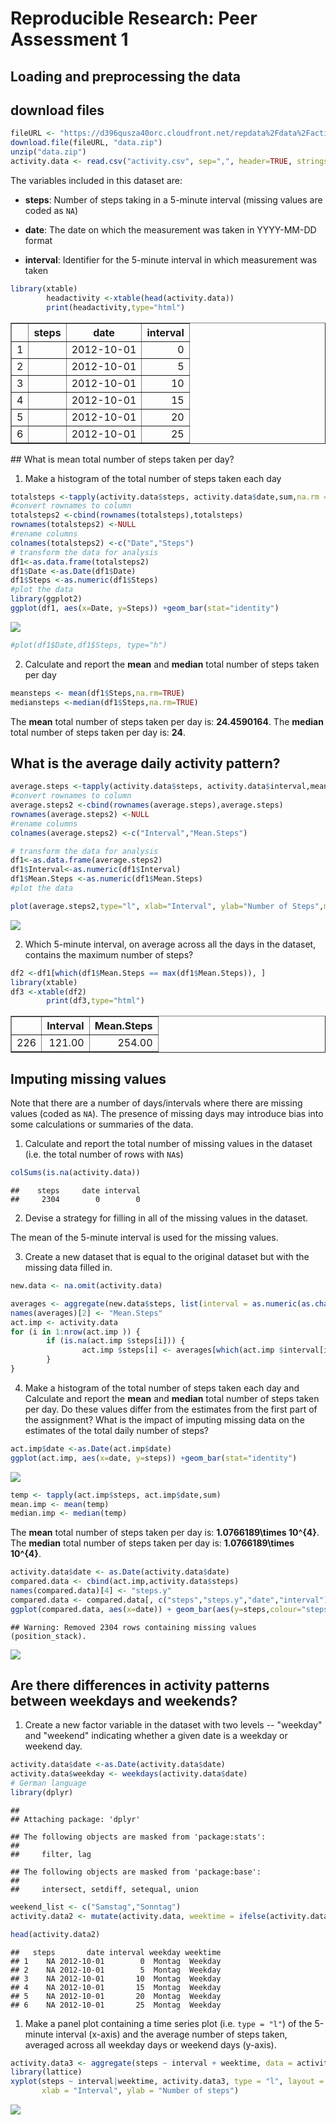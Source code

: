 # Reproducible Research: Peer Assessment 1


## Loading and preprocessing the data
## download files

```r
fileURL <- "https://d396qusza40orc.cloudfront.net/repdata%2Fdata%2Factivity.zip"
download.file(fileURL, "data.zip")
unzip("data.zip")
activity.data <- read.csv("activity.csv", sep=",", header=TRUE, stringsAsFactors=FALSE)
```

The variables included in this dataset are:

* **steps**: Number of steps taking in a 5-minute interval (missing
    values are coded as `NA`)

* **date**: The date on which the measurement was taken in YYYY-MM-DD
    format

* **interval**: Identifier for the 5-minute interval in which
    measurement was taken

```r
library(xtable)
        headactivity <-xtable(head(activity.data))
        print(headactivity,type="html")
```

<!-- html table generated in R 3.3.1 by xtable 1.8-2 package -->
<!-- Tue Dec 13 11:12:24 2016 -->
<table border=1>
<tr> <th>  </th> <th> steps </th> <th> date </th> <th> interval </th>  </tr>
  <tr> <td align="right"> 1 </td> <td align="right">  </td> <td> 2012-10-01 </td> <td align="right">   0 </td> </tr>
  <tr> <td align="right"> 2 </td> <td align="right">  </td> <td> 2012-10-01 </td> <td align="right">   5 </td> </tr>
  <tr> <td align="right"> 3 </td> <td align="right">  </td> <td> 2012-10-01 </td> <td align="right">  10 </td> </tr>
  <tr> <td align="right"> 4 </td> <td align="right">  </td> <td> 2012-10-01 </td> <td align="right">  15 </td> </tr>
  <tr> <td align="right"> 5 </td> <td align="right">  </td> <td> 2012-10-01 </td> <td align="right">  20 </td> </tr>
  <tr> <td align="right"> 6 </td> <td align="right">  </td> <td> 2012-10-01 </td> <td align="right">  25 </td> </tr>
   </table>
## What is mean total number of steps taken per day?

1. Make a histogram of the total number of steps taken each day


```r
totalsteps <-tapply(activity.data$steps, activity.data$date,sum,na.rm = TRUE)
#convert rownames to column
totalsteps2 <-cbind(rownames(totalsteps),totalsteps)
rownames(totalsteps2) <-NULL
#rename columns 
colnames(totalsteps2) <-c("Date","Steps")
# transform the data for analysis
df1<-as.data.frame(totalsteps2)
df1$Date <-as.Date(df1$Date)
df1$Steps <-as.numeric(df1$Steps)
#plot the data
library(ggplot2)
ggplot(df1, aes(x=Date, y=Steps)) +geom_bar(stat="identity")
```

![](PA1_template_files/figure-html/totalsteps-1.png)<!-- -->

```r
#plot(df1$Date,df1$Steps, type="h")
```

2. Calculate and report the **mean** and **median** total number of steps taken per day

```r
meansteps <- mean(df1$Steps,na.rm=TRUE)
mediansteps <-median(df1$Steps,na.rm=TRUE)
```
The **mean** total number of steps taken per day is: **24.4590164**.
The **median** total number of steps taken per day is: **24**.

## What is the average daily activity pattern?



```r
average.steps <-tapply(activity.data$steps, activity.data$interval,mean,na.rm = TRUE)
#convert rownames to column
average.steps2 <-cbind(rownames(average.steps),average.steps)
rownames(average.steps2) <-NULL
#rename columns 
colnames(average.steps2) <-c("Interval","Mean.Steps")

# transform the data for analysis
df1<-as.data.frame(average.steps2)
df1$Interval<-as.numeric(df1$Interval)
df1$Mean.Steps <-as.numeric(df1$Mean.Steps)
#plot the data

plot(average.steps2,type="l", xlab="Interval", ylab="Number of Steps",main="Average Number of Steps per Day by Interval")
```

![](PA1_template_files/figure-html/mean.steps1-1.png)<!-- -->

2. Which 5-minute interval, on average across all the days in the dataset, contains the maximum number of steps?


```r
df2 <-df1[which(df1$Mean.Steps == max(df1$Mean.Steps)), ]
library(xtable)
df3 <-xtable(df2)
        print(df3,type="html")
```

<!-- html table generated in R 3.3.1 by xtable 1.8-2 package -->
<!-- Tue Dec 13 11:12:25 2016 -->
<table border=1>
<tr> <th>  </th> <th> Interval </th> <th> Mean.Steps </th>  </tr>
  <tr> <td align="right"> 226 </td> <td align="right"> 121.00 </td> <td align="right"> 254.00 </td> </tr>
   </table>

## Imputing missing values

Note that there are a number of days/intervals where there are missing
values (coded as `NA`). The presence of missing days may introduce
bias into some calculations or summaries of the data.

1. Calculate and report the total number of missing values in the dataset (i.e. the total number of rows with `NA`s)

```r
colSums(is.na(activity.data))
```

```
##    steps     date interval 
##     2304        0        0
```
2. Devise a strategy for filling in all of the missing values in the dataset. 

The mean of the 5-minute interval is used for the missing values.

3. Create a new dataset that is equal to the original dataset but with the missing data filled in.

```r
new.data <- na.omit(activity.data)

averages <- aggregate(new.data$steps, list(interval = as.numeric(as.character(new.data$interval))), FUN = "mean")
names(averages)[2] <- "Mean.Steps"
act.imp <- activity.data
for (i in 1:nrow(act.imp )) {
        if (is.na(act.imp $steps[i])) {
                act.imp $steps[i] <- averages[which(act.imp $interval[i] == averages$interval), ]$Mean.Steps
        }
}
```

4. Make a histogram of the total number of steps taken each day and Calculate and report the **mean** and **median** total number of steps taken per day. Do these values differ from the estimates from the first part of the assignment? What is the impact of imputing missing data on the estimates of the total daily number of steps?


```r
act.imp$date <-as.Date(act.imp$date)
ggplot(act.imp, aes(x=date, y=steps)) +geom_bar(stat="identity")
```

![](PA1_template_files/figure-html/plot.imp-1.png)<!-- -->

```r
temp <- tapply(act.imp$steps, act.imp$date,sum)
mean.imp <- mean(temp)
median.imp <- median(temp)
```
The **mean** total number of steps taken per day is: **1.0766189\times 10^{4}**.
The **median** total number of steps taken per day is: **1.0766189\times 10^{4}**.



```r
activity.data$date <- as.Date(activity.data$date)
compared.data <- cbind(act.imp,activity.data$steps)
names(compared.data)[4] <- "steps.y"
compared.data <- compared.data[, c("steps","steps.y","date","interval")]
ggplot(compared.data, aes(x=date)) + geom_bar(aes(y=steps,colour="steps"),stat="identity") +geom_bar(aes(y=steps.y, colour="steps.y"),stat="identity")
```

```
## Warning: Removed 2304 rows containing missing values (position_stack).
```

![](PA1_template_files/figure-html/difference-1.png)<!-- -->
## Are there differences in activity patterns between weekdays and weekends?


1. Create a new factor variable in the dataset with two levels -- "weekday" and "weekend" indicating whether a given date is a weekday or weekend day.


```r
activity.data$date <-as.Date(activity.data$date)
activity.data$weekday <- weekdays(activity.data$date)
# German language
library(dplyr)
```

```
## 
## Attaching package: 'dplyr'
```

```
## The following objects are masked from 'package:stats':
## 
##     filter, lag
```

```
## The following objects are masked from 'package:base':
## 
##     intersect, setdiff, setequal, union
```

```r
weekend_list <- c("Samstag","Sonntag")
activity.data2 <- mutate(activity.data, weektime = ifelse(activity.data$weekday %in% weekend_list,"Weekend","Weekday"))

head(activity.data2)
```

```
##   steps       date interval weekday weektime
## 1    NA 2012-10-01        0  Montag  Weekday
## 2    NA 2012-10-01        5  Montag  Weekday
## 3    NA 2012-10-01       10  Montag  Weekday
## 4    NA 2012-10-01       15  Montag  Weekday
## 5    NA 2012-10-01       20  Montag  Weekday
## 6    NA 2012-10-01       25  Montag  Weekday
```
1. Make a panel plot containing a time series plot (i.e. `type = "l"`) of the 5-minute interval (x-axis) and the average number of steps taken, averaged across all weekday days or weekend days (y-axis). 


```r
activity.data3 <- aggregate(steps ~ interval + weektime, data = activity.data2, mean) 
library(lattice)
xyplot(steps ~ interval|weektime, activity.data3, type = "l", layout = c(1, 2), 
       xlab = "Interval", ylab = "Number of steps")
```

![](PA1_template_files/figure-html/weekday_plot-1.png)<!-- -->




